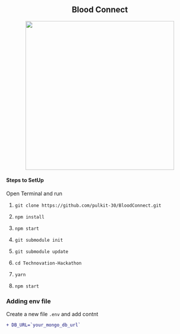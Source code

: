<div align="center">
  
## Blood Connect

<img src="https://user-images.githubusercontent.com/76155456/167152740-c65ab08b-ae0a-4fc0-9c6c-31a039e669d9.png" width="400px" />
</div>



#### Steps to SetUp

Open Terminal and run

1. `git clone https://github.com/pulkit-30/BloodConnect.git`

2. `npm install`

3. `npm start`

4. `git submodule init`

5. `git submodule update`

6. `cd Technovation-Hackathon`

7. `yarn`

8. `npm start`

### Adding env file

Create a new file `.env` and add contnt

```diff
+ DB_URL=`your_mongo_db_url`
```
